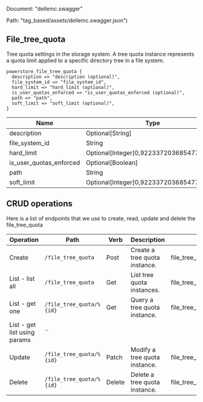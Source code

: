 Document: "dellemc.swagger"


Path: "tag_based/assets/dellemc.swagger.json")

## File_tree_quota

Tree quota settings in the storage system. A tree quota instance represents a quota limit applied to a specific directory tree in a file system.

```puppet
powerstore_file_tree_quota {
  description => "description (optional)",
  file_system_id => "file_system_id",
  hard_limit => "hard_limit (optional)",
  is_user_quotas_enforced => "is_user_quotas_enforced (optional)",
  path => "path",
  soft_limit => "soft_limit (optional)",
}
```

| Name        | Type           | Required       |
| ------------- | ------------- | ------------- |
|description | Optional[String] | false |
|file_system_id | String | true |
|hard_limit | Optional[Integer[0,9223372036854775807]] | false |
|is_user_quotas_enforced | Optional[Boolean] | false |
|path | String | true |
|soft_limit | Optional[Integer[0,9223372036854775807]] | false |



## CRUD operations

Here is a list of endpoints that we use to create, read, update and delete the file_tree_quota

| Operation | Path | Verb | Description | OperationID |
| ------------- | ------------- | ------------- | ------------- | ------------- |
|Create|`/file_tree_quota`|Post|Create a tree quota instance.|file_tree_quota_create|
|List - list all|`/file_tree_quota`|Get|List tree quota instances.|file_tree_quota_collection_query|
|List - get one|`/file_tree_quota/%{id}`|Get|Query a tree quota instance.|file_tree_quota_instance_query|
|List - get list using params|``||||
|Update|`/file_tree_quota/%{id}`|Patch|Modify a tree quota instance.|file_tree_quota_modify|
|Delete|`/file_tree_quota/%{id}`|Delete|Delete a tree quota instance.|file_tree_quota_delete|
